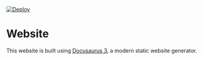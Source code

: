 [![Deploy](https://github.com/darkless456/darkless456.github.io/actions/workflows/deploy.yml/badge.svg)](https://github.com/darkless456/darkless456.github.io/actions/workflows/deploy.yml)

# Website

This website is built using [Docusaurus 3](https://docusaurus.io/), a modern static website generator.
